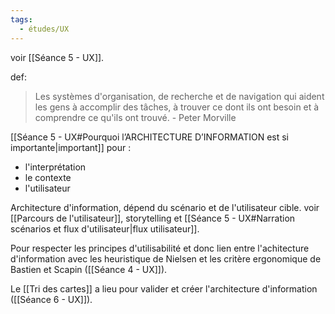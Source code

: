 ```yaml
---
tags:
  - études/UX
---
```

voir [[Séance 5 - UX]].


def: 
> Les systèmes d'organisation, de recherche et de navigation qui aident les gens à accomplir des tâches, à trouver ce dont ils ont besoin et à comprendre ce qu'ils ont trouvé.
\- Peter Morville

[[Séance 5 - UX#Pourquoi l’ARCHITECTURE D’INFORMATION est si importante|important]] pour :
 - l'interprétation
 - le contexte
 - l'utilisateur

Architecture d'information, dépend du scénario et de l'utilisateur cible. 
voir [[Parcours de l'utilisateur]], storytelling et [[Séance 5 - UX#Narration scénarios et flux d'utilisateur|flux utilisateur]]. 


Pour respecter les principes d'utilisabilité et donc lien entre l'achitecture d'information avec les heuristique de Nielsen et les critère ergonomique de Bastien et Scapin ([[Séance 4 - UX]]).

Le [[Tri des cartes]] a lieu pour valider et créer l'architecture d'information ([[Séance 6 - UX]]).
